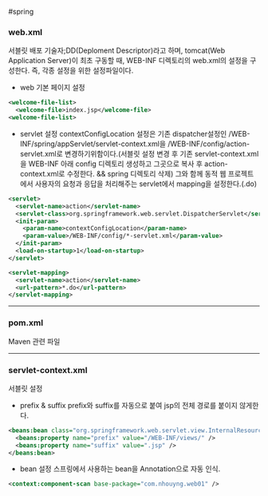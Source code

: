 #spring
### web.xml
서블릿 배포 기술자;DD(Deploment Descriptor)라고 하며, tomcat(Web Application Server)이 최초 구동할 때, WEB-INF 디렉토리의 web.xml의 설정을 구성한다. 즉, 각종 설정을 위한 설정파일이다.
- web 기본 페이지 설정
```xml
<welcome-file-list>
  <welcome-file>index.jsp</welcome-file>
<welcome-file-list>
```
- servlet 설정
contextConfigLocation 설정은 기존 dispatcher설정인 /WEB-INF/spring/appServlet/servlet-context.xml을 /WEB-INF/config/action-servlet.xml로 변경하기위함이다.(서블릿 설정 변경 후 기존 servlet-context.xml을 WEB-INF 아래 config 디렉토리 생성하고 그곳으로 복사 후 action-context.xml로 수정한다. && spring 디렉토리 삭제) 그와 함께 동적 웹 프로젝트에서 사용자의 요청과 응답을 처리해주는 servlet에서 mapping을 설정한다.(.do)
```xml
<servlet>
  <servlet-name>action</servlet-name>
  <servlet-class>org.springframework.web.servlet.DispatcherServlet</servlet-class>
  <init-param>
    <param-name>contextConfigLocation</param-name>
    <param-value>/WEB-INF/config/*-servlet.xml</param-value>
  </init-param>
  <load-on-startup>1</load-on-startup>
</servlet>

<servlet-mapping>
  <servlet-name>action</servlet-name>
  <url-pattern>*.do</url-pattern>
</servlet-mapping>
```
---
### pom.xml
Maven 관련 파일

---
### servlet-context.xml
서블릿 설정
- prefix & suffix
prefix와 suffix를 자동으로 붙여 jsp의 전체 경로를 붙이지 않게한다.
```xml
<beans:bean class="org.springframework.web.servlet.view.InternalResourceViewResolver">
  <beans:property name="prefix" value="/WEB-INF/views/" />
  <beans:property name="suffix" value=".jsp" />
</beans:bean>
```
- bean 설정
스프링에서 사용하는 bean을 Annotation으로 자동 인식.
```xml
<context:component-scan base-package="com.nhouyng.web01" />
```
